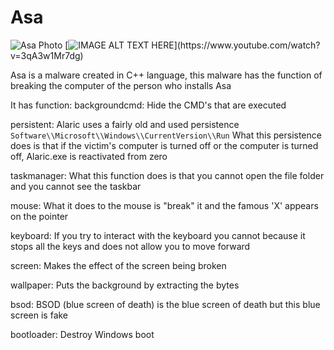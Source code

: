 
# Asa

![Asa Photo](https://get.wallhere.com/photo/1600x1200-px-ART-artistic-artwork-creepy-dark-evil-fantasy-Halloween-horror-original-psychedelic-scary-spooky-1616593.jpg)
[![IMAGE ALT TEXT HERE](https://img.youtube.com/vi/YOUTUBE_VI...)](https://www.youtube.com/watch?v=3qA3w1Mr7dg)


Asa is a malware created in C++ language, this malware has the function of breaking the computer of the person who installs Asa

It has function:
backgroundcmd: Hide the CMD's that are executed

persistent: Alaric uses a fairly old and used persistence
```Software\\Microsoft\\Windows\\CurrentVersion\\Run``` What this persistence does is that if the victim's computer is turned off or the computer is turned off, Alaric.exe is reactivated from zero

taskmanager: What this function does is that you cannot open the file folder and you cannot see the taskbar

mouse: What it does to the mouse is "break" it and the famous 'X' appears on the pointer

keyboard: If you try to interact with the keyboard you cannot because it stops all the keys and does not allow you to move forward

screen: Makes the effect of the screen being broken

wallpaper: Puts the background by extracting the bytes

bsod: BSOD (blue screen of death) is the blue screen of death but this blue screen is fake

bootloader: Destroy Windows boot
